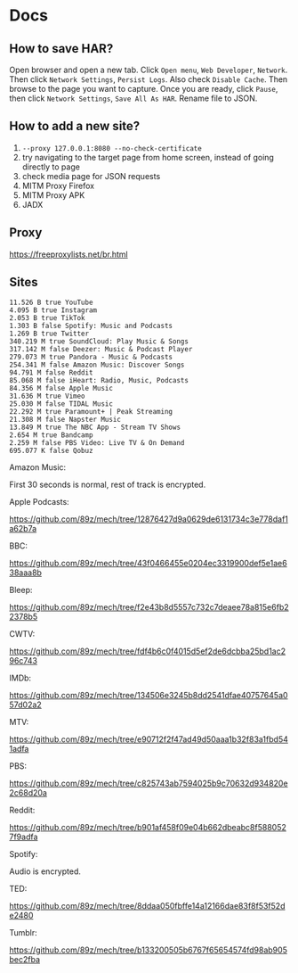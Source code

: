 # Docs

## How to save HAR?

Open browser and open a new tab. Click `Open menu`, `Web Developer`, `Network`.
Then click `Network Settings`, `Persist Logs`. Also check `Disable Cache`. Then
browse to the page you want to capture. Once you are ready, click `Pause`, then
click `Network Settings`, `Save All As HAR`. Rename file to JSON.

## How to add a new site?

1. `--proxy 127.0.0.1:8080 --no-check-certificate`
2. try navigating to the target page from home screen, instead of going directly
   to page
3. check media page for JSON requests
4. MITM Proxy Firefox
5. MITM Proxy APK
6. JADX

## Proxy

https://freeproxylists.net/br.html

## Sites

~~~
11.526 B true YouTube
4.095 B true Instagram
2.053 B true TikTok
1.303 B false Spotify: Music and Podcasts
1.269 B true Twitter
340.219 M true SoundCloud: Play Music & Songs
317.142 M false Deezer: Music & Podcast Player
279.073 M true Pandora - Music & Podcasts
254.341 M false Amazon Music: Discover Songs
94.791 M false Reddit
85.068 M false iHeart: Radio, Music, Podcasts
84.356 M false Apple Music
31.636 M true Vimeo
25.030 M false TIDAL Music
22.292 M true Paramount+ | Peak Streaming
21.308 M false Napster Music
13.849 M true The NBC App - Stream TV Shows
2.654 M true Bandcamp
2.259 M false PBS Video: Live TV & On Demand
695.077 K false Qobuz
~~~

Amazon Music:

First 30 seconds is normal, rest of track is encrypted.

Apple Podcasts:

https://github.com/89z/mech/tree/12876427d9a0629de6131734c3e778daf1a62b7a

BBC:

https://github.com/89z/mech/tree/43f0466455e0204ec3319900def5e1ae638aaa8b

Bleep:

https://github.com/89z/mech/tree/f2e43b8d5557c732c7deaee78a815e6fb22378b5

CWTV:

https://github.com/89z/mech/tree/fdf4b6c0f4015d5ef2de6dcbba25bd1ac296c743

IMDb:

https://github.com/89z/mech/tree/134506e3245b8dd2541dfae40757645a057d02a2

MTV:

https://github.com/89z/mech/tree/e90712f2f47ad49d50aaa1b32f83a1fbd541adfa

PBS:

https://github.com/89z/mech/tree/c825743ab7594025b9c70632d934820e2c68d20a

Reddit:

https://github.com/89z/mech/tree/b901af458f09e04b662dbeabc8f5880527f9adfa

Spotify:

Audio is encrypted.

TED:

https://github.com/89z/mech/tree/8ddaa050fbffe14a12166dae83f8f53f52de2480

Tumblr:

https://github.com/89z/mech/tree/b133200505b6767f65654574fd98ab905bec2fba
